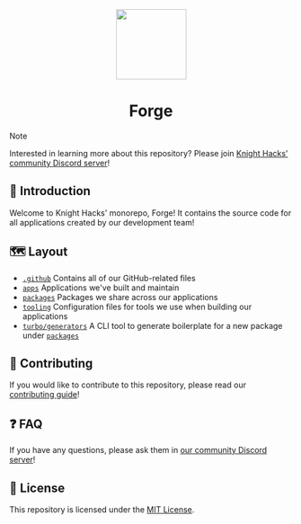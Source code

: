 <div align="center">
  <a href="https://discord.gg/ynr44H6KAY">
      <img width="125" height="125" src="./.github/knight-hacks-logo.svg"/>
  </a>
  <h1>Forge</h1>
</div>

> [!NOTE]
>
> Interested in learning more about this repository? Please join [Knight Hacks' community Discord server](https://discord.gg/ynr44H6KAY)!

## 👋 Introduction

Welcome to Knight Hacks' monorepo, Forge! It contains the source code for all applications created by our development team!

## 🗺 Layout

- [`.github`](/.github) Contains all of our GitHub-related files
- [`apps`](/apps) Applications we've built and maintain
- [`packages`](/packages) Packages we share across our applications
- [`tooling`](/tooling) Configuration files for tools we use when building our applications
- [`turbo/generators`](/turbo/generators) A CLI tool to generate boilerplate for a new package under [`packages`](/packages)

## 👏 Contributing

If you would like to contribute to this repository, please read our [contributing guide](./CONTRIBUTING.md)!

## ❓ FAQ

If you have any questions, please ask them in [our community Discord server](https://discord.gg/ynr44H6KAY)!

## 📝 License

This repository is licensed under the [MIT License](./LICENSE).
